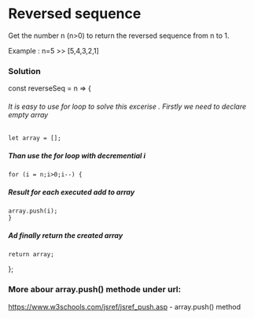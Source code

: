 # Reversed sequence

Get the number n (n>0) to return the reversed sequence from n to 1.

Example : n=5 >> [5,4,3,2,1]

### Solution

const reverseSeq = n => {

###### It is easy to use for loop to solve this excerise . Firstly we need to declare empty array

    let array = [];

##### Than use the for loop with decremential i

    for (i = n;i>0;i--) {

##### Result for each executed add to array

    array.push(i);
    }

##### Ad finally return the created array

    return array;

};

### More abour array.push() methode under url:

https://www.w3schools.com/jsref/jsref_push.asp - array.push() method
